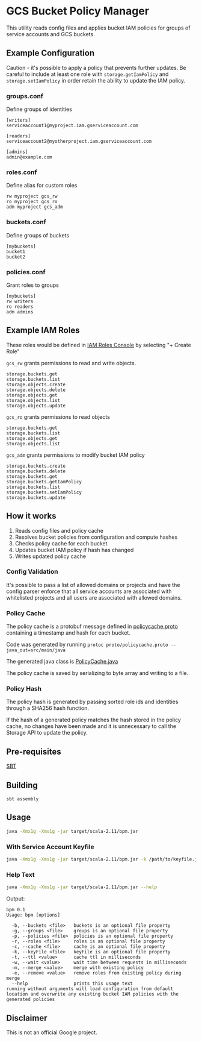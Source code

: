 # GCS Bucket Policy Manager

This utility reads config files and applies bucket IAM policies for groups of service accounts and GCS buckets.


## Example Configuration

Caution - it's possible to apply a policy that prevents further updates. Be careful to include at least one role with `storage.getIamPolicy` and `storage.setIamPolicy` in order retain the ability to update the IAM policy.


### groups.conf

Define groups of identities

```
[writers]
serviceaccount1@myproject.iam.gserviceaccount.com

[readers]
serviceaccount2@myotherproject.iam.gserviceaccount.com

[admins]
admin@example.com
```

### roles.conf

Define alias for custom roles

```
rw myproject gcs_rw
ro myproject gcs_ro
adm myproject gcs_adm
```

### buckets.conf

Define groups of buckets

```
[mybuckets]
bucket1
bucket2
```

### policies.conf

Grant roles to groups

```
[mybuckets]
rw writers
ro readers
adm admins
```


## Example IAM Roles

These roles would be defined in [IAM Roles Console](https://console.cloud.google.com/iam-admin/roles) by selecting "+ Create Role"

`gcs_rw` grants permissions to read and write objects.

```
storage.buckets.get
storage.buckets.list
storage.objects.create
storage.objects.delete
storage.objects.get
storage.objects.list
storage.objects.update
```

`gcs_ro` grants permissions to read objects

```
storage.buckets.get
storage.buckets.list
storage.objects.get
storage.objects.list
```

`gcs_adm` grants permissions to modify bucket IAM policy

```
storage.buckets.create
storage.buckets.delete
storage.buckets.get
storage.buckets.getIamPolicy
storage.buckets.list
storage.buckets.setIamPolicy
storage.buckets.update
```


## How it works

1. Reads config files and policy cache
2. Resolves bucket policies from configuration and compute hashes
3. Checks policy cache for each bucket
4. Updates bucket IAM policy if hash has changed
5. Writes updated policy cache


### Config Validation

It's possible to pass a list of allowed domains or projects and have the config parser enforce that all service accounts are associated with whitelisted projects and all users are associated with allowed domains.


### Policy Cache

The policy cache is a protobuf message defined in [policycache.proto](proto/policycache.proto) containing a timestamp and hash for each bucket.

Code was generated by running `protoc proto/policycache.proto --java_out=src/main/java`

The generated java class is [PolicyCache.java](src/main/java/com/google/cloud/util/bpm/PolicyCache.java)

The policy cache is saved by serializing to byte array and writing to a file.


### Policy Hash

The policy hash is generated by passing sorted role ids and identities through a SHA256 hash function.

If the hash of a generated policy matches the hash stored in the policy cache, no changes have been made and it is unnecessary to call the Storage API to update the policy.


## Pre-requisites

[SBT](https://www.scala-sbt.org/download.html)


## Building

`sbt assembly`


## Usage

```sh
java -Xmx1g -Xms1g -jar target/scala-2.11/bpm.jar
```

### With Service Account Keyfile

```sh
java -Xmx1g -Xms1g -jar target/scala-2.11/bpm.jar -k /path/to/keyfile.json
```

### Help Text

```sh
java -Xmx1g -Xms1g -jar target/scala-2.11/bpm.jar --help
```

Output:

```
bpm 0.1
Usage: bpm [options]

  -b, --buckets <file>   buckets is an optional file property
  -g, --groups <file>    groups is an optional file property
  -p, --policies <file>  policies is an optional file property
  -r, --roles <file>     roles is an optional file property
  -c, --cache <file>     cache is an optional file property
  -k, --keyFile <file>   keyFile is an optional file property
  -t, --ttl <value>      cache ttl in milliseconds
  -w, --wait <value>     wait time between requests in milliseconds
  -m, --merge <value>    merge with existing policy
  -e, --remove <value>   remove roles from existing policy during merge
  --help                 prints this usage text
running without arguments will load configuration from default location and overwrite any existing bucket IAM policies with the generated policies
```


## Disclaimer

This is not an official Google project.
